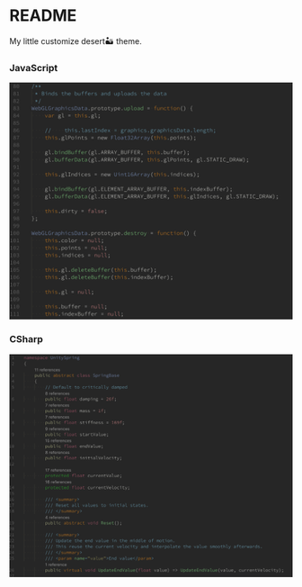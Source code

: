 # README

My little customize desert:desert: theme.

### JavaScript

![](./_javascript.png)

### CSharp

![](./_csharp.png)
